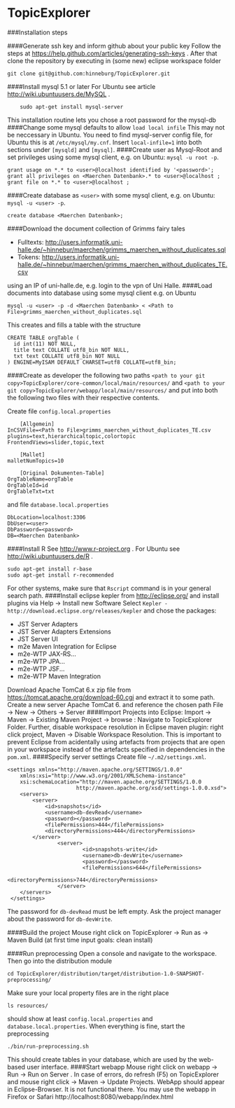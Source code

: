 TopicExplorer
=============

###Installation steps

####Generate ssh key and inform github about your public key
Follow the steps at https://help.github.com/articles/generating-ssh-keys .
After that clone the repository by executing in (some new) eclipse workspace folder
```
git clone git@github.com:hinneburg/TopicExplorer.git
```
####Install mysql 5.1 or later 
For Ubuntu see article http://wiki.ubuntuusers.de/MySQL .
```    
    sudo apt-get install mysql-server
```
This installation routine lets you chose a root password for the  mysql-db
####Change some mysql defaults to allow `load local infile`
This may not be neccessary in Ubuntu. You need to find mysql-server config file, 
for Ubuntu this is at `/etc/mysql/my.cnf`. Insert `local-infile=1` into both sections 
under `[mysqld]` and `[mysql]`.
####Create user as Mysql-Root and set privileges
using some mysql client, 
e.g. on Ubuntu: `mysql -u root -p`.
```
grant usage on *.* to <user>@localhost identified by '<password>';
grant all privileges on <Maerchen Datenbank>.* to <user>@localhost ;
grant file on *.* to <user>@localhost ;
```
####Create database as `<user>`
with some mysql client, e.g. on Ubuntu: `mysql -u <user> -p`.
```
create database <Maerchen Datenbank>;
```
####Download the document collection of Grimms fairy tales
  - Fulltexts: http://users.informatik.uni-halle.de/~hinnebur/maerchen/grimms_maerchen_without_duplicates.sql
  - Tokens: http://users.informatik.uni-halle.de/~hinnebur/maerchen/grimms_maerchen_without_duplicates_TE.csv

using an IP of uni-halle.de, e.g. login to the vpn of Uni Halle.
####Load documents into database
using some mysql client
e.g. on Ubuntu 
```
mysql -u <user> -p -d <Maerchen Datenbank> < <Path to File>grimms_maerchen_without_duplicates.sql
```
This creates and fills a table with the structure
```
CREATE TABLE orgTable (
  id int(11) NOT NULL,
  title text COLLATE utf8_bin NOT NULL,
  txt text COLLATE utf8_bin NOT NULL
) ENGINE=MyISAM DEFAULT CHARSET=utf8 COLLATE=utf8_bin;
```

####Create as developer the following two paths
`<path to your git copy>TopicExplorer/core-common/local/main/resources/` and 
`<path to your git copy>TopicExplorer/webapp/local/main/resources/`
and put into both the following two files with their respective contents.

Create file `config.local.properties`
```
	[Allgemein]
InCSVFile=<Path to File>grimms_maerchen_without_duplicates_TE.csv
plugins=text,hierarchicaltopic,colortopic
FrontendViews=slider,topic,text

	[Mallet]
malletNumTopics=10

	[Original Dokumenten-Table]
OrgTableName=orgTable
OrgTableId=id
OrgTableTxt=txt
````
and file `database.local.properties`
``` 
DbLocation=localhost:3306
DbUser=<user>
DbPassword=<password>
DB=<Maerchen Datenbank>
```
####Install R
See http://www.r-project.org . For Ubuntu see http://wiki.ubuntuusers.de/R .
```
sudo apt-get install r-base 
sudo apt-get install r-recommended 
```
For other systems, make sure that `Rscript` command is in your general search path.
####Install eclipse kepler 
from http://eclipse.org/ and install plugins via Help -> Install new Software
Select `Kepler - http://download.eclipse.org/releases/kepler` and chose the packages:
   - JST Server Adapters
   - JST Server Adapters Extensions
   - JST Server UI
   - m2e Maven Integration for Eclipse
   - m2e-WTP JAX-RS...
   - m2e-WTP JPA...
   - m2e-WTP JSF...
   - m2e-WTP Maven Integration

Download Apache TomCat 6.x zip file from 
https://tomcat.apache.org/download-60.cgi 
and extract it to some path.
Create a new server Apache TomCat 6. and reference the chosen path
File -> New -> Others -> Server
####Import Projects into Eclipse: 
Import -> Maven -> Existing Maven Project -> browse : Navigate to TopicExplorer Folder. 
Further, disable workspace resolution in Eclipse maven plugin: right click project, Maven -> Disable Workspace Resolution. This is important to prevent Eclipse from acidentally using artefacts from projects that are open in your workspace instead of the artefacts specified in dependencies in the `pom.xml`.
####Specify server settings
Create file `~/.m2/settings.xml`.

```
<settings xmlns="http://maven.apache.org/SETTINGS/1.0.0"
	xmlns:xsi="http://www.w3.org/2001/XMLSchema-instance"
	xsi:schemaLocation="http://maven.apache.org/SETTINGS/1.0.0
                      http://maven.apache.org/xsd/settings-1.0.0.xsd">
	<servers>
		<server>
			<id>snapshots</id>
			<username>db-devRead</username>
			<password></password>
			<filePermissions>444</filePermissions>
			<directoryPermissions>444</directoryPermissions>
		</server>
                <server>
                        <id>snapshots-write</id>
                        <username>db-devWrite</username>
                        <password></password>
                        <filePermissions>644</filePermissions>
                        <directoryPermissions>744</directoryPermissions>
                </server>
 	</servers>
 </settings>
```
The password for `db-devRead` must be left empty.
Ask the project manager about the password for `db-devWrite`.

####Build the project
Mouse right click on TopicExplorer -> Run as -> Maven Build (at first time input goals: clean install)

####Run preprocessing
Open a console and navigate to the workspace. Then go into the distribution module
```
cd TopicExplorer/distribution/target/distribution-1.0-SNAPSHOT-preprocessing/

```
Make sure your local property files are in the right place
```
ls resources/
```
should show at least `config.local.properties` and `database.local.properties`. 
When everything is fine, start the preprocessing
```
./bin/run-preprocessing.sh
```
This should create tables in your database, which are used by the web-based user interface. 
####Start webapp
Mouse right click on webapp -> Run -> Run on Server . 
In case of errors, do refresh (F5) on TopicExplorer and mouse right click -> Maven -> Update Projects. 
WebApp should appear in Eclipse-Browser. It is not functional there. 
You may use the webapp in Firefox or Safari http://localhost:8080/webapp/index.html

